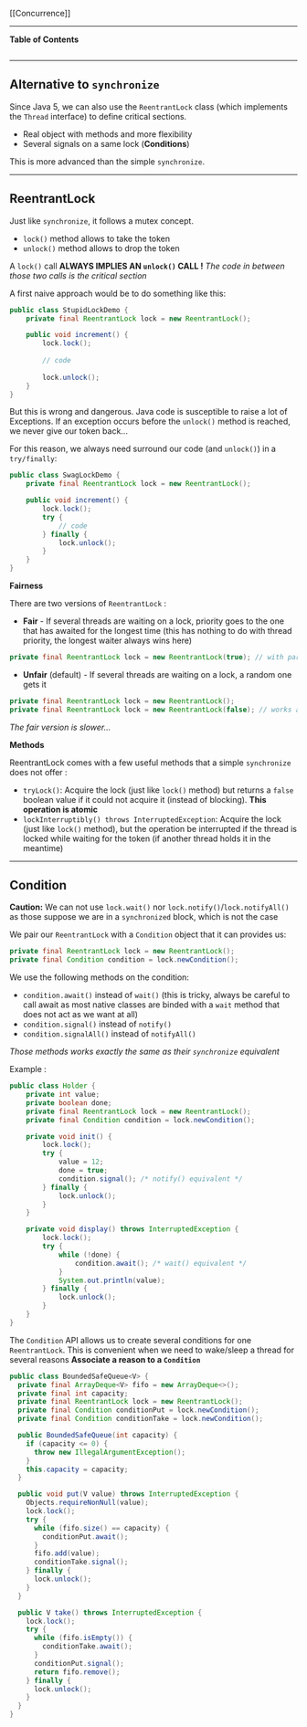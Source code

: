 [[Concurrence]]
****
**Table of Contents**
```table-of-contents
```

****
## Alternative to `synchronize`

Since Java 5, we can also use the `ReentrantLock` class (which implements the `Thread` interface) to define critical sections.
- Real object with methods and more flexibility
- Several signals on a same lock (**Conditions**)

This is more advanced than the simple `synchronize`. 


****
## ReentrantLock

Just like `synchronize`, it follows a mutex concept.
- `lock()` method allows to take the token
- `unlock()` method allows to drop the token

A `lock()` call **ALWAYS IMPLIES AN `unlock()` CALL !** 
	*The code in between those two calls is the critical section*


A first naive approach would be to do something like this:
```java
public class StupidLockDemo {
	private final ReentrantLock lock = new ReentrantLock();

	public void increment() {
		lock.lock();
			
		// code 
		
		lock.unlock();
	}
}
```

But this is wrong and dangerous. Java code is susceptible to raise a lot of Exceptions. If an exception occurs before the `unlock()` method is reached, we never give our token back... 

For this reason, we always need surround our code (and `unlock()`) in a `try/finally`:
```java
public class SwagLockDemo {
	private final ReentrantLock lock = new ReentrantLock();

	public void increment() {
		lock.lock();
		try {
			// code 
		} finally {
			lock.unlock();
		}
	}
}
```


**Fairness**

There are two versions of `ReentrantLock` :
- **Fair** - If several threads are waiting on a lock, priority goes to the one that has awaited for the longest time (this has nothing to do with thread priority, the longest waiter always wins here)
```java
private final ReentrantLock lock = new ReentrantLock(true); // with param
```

- **Unfair** (default) - If several threads are waiting on a lock, a random one gets it
```java
private final ReentrantLock lock = new ReentrantLock();
private final ReentrantLock lock = new ReentrantLock(false); // works aswell
```

*The fair version is slower...*


**Methods**

ReentrantLock comes with a few useful methods that a simple `synchronize` does not offer :
- `tryLock()`: Acquire the lock (just like `lock()` method) but returns a `false` boolean value if it could not acquire it (instead of blocking). **This operation is atomic**
- `lockInterruptibly() throws InterruptedException`: Acquire the lock (just like `lock()` method), but the operation be interrupted if the thread is locked while waiting for the token (if another thread holds it in the meantime)


****
## Condition

**Caution:** We can not use `lock.wait()` nor `lock.notify()`/`lock.notifyAll()` as those suppose we are in a `synchronized` block, which is not the case

We pair our `ReentrantLock` with a `Condition` object that it can provides us:
```java
private final ReentrantLock lock = new ReentrantLock();
private final Condition condition = lock.newCondition();
```


We use the following methods on the condition:
- `condition.await()` instead of `wait()` (this is tricky, always be careful to call await as most native classes are binded with a `wait` method that does not act as we want at all)
- `condition.signal()` instead of `notify()`
- `condition.signalAll()` instead of `notifyAll()`

*Those methods works exactly the same as their `synchronize` equivalent*

Example :
```java
public class Holder {
	private int value;
	private boolean done;
	private final ReentrantLock lock = new ReentrantLock();
	private final Condition condition = lock.newCondition();

	private void init() {
		lock.lock();
		try {
			value = 12;
			done = true;
			condition.signal(); /* notify() equivalent */
		} finally {
			lock.unlock();
		}
	}

	private void display() throws InterruptedException {
		lock.lock();
		try {
			while (!done) {
				condition.await(); /* wait() equivalent */
			}
			System.out.println(value);
		} finally {
			lock.unlock();
		}
	}
}
```


The `Condition` API allows us to create several conditions for one `ReentrantLock`. This is convenient when we need to wake/sleep a thread for several reasons
	**Associate a reason to a `Condition`**
```java
public class BoundedSafeQueue<V> {
  private final ArrayDeque<V> fifo = new ArrayDeque<>();
  private final int capacity;
  private final ReentrantLock lock = new ReentrantLock();
  private final Condition conditionPut = lock.newCondition();
  private final Condition conditionTake = lock.newCondition();

  public BoundedSafeQueue(int capacity) {
    if (capacity <= 0) {
      throw new IllegalArgumentException();
    }
    this.capacity = capacity;
  }

  public void put(V value) throws InterruptedException {
    Objects.requireNonNull(value);
    lock.lock();
    try {
      while (fifo.size() == capacity) {
        conditionPut.await();
      }
      fifo.add(value);
      conditionTake.signal();
    } finally {
      lock.unlock();
    }
  }

  public V take() throws InterruptedException {
    lock.lock();
    try {
      while (fifo.isEmpty()) {
        conditionTake.await();
      }
      conditionPut.signal();
      return fifo.remove();
    } finally {
      lock.unlock();
    }
  }
}
```

